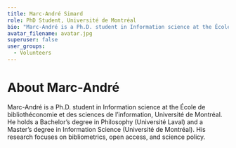 ```yaml
---
title: Marc-André Simard
role: PhD Student, Université de Montréal
bio: "Marc-André is a Ph.D. student in Information science at the École de bibliothéconomie et des sciences de l’information, Université de Montréal. He holds a Bachelor’s degree in Philosophy (Université Laval) and a Master’s degree in Information Science (Université de Montréal). His research focuses on bibliometrics, open access, and science policy."
avatar_filename: avatar.jpg
superuser: false
user_groups:
  - Volunteers
---
```


# About Marc-André
Marc-André is a Ph.D. student in Information science at the École de bibliothéconomie et des sciences de l’information, Université de Montréal. He holds a Bachelor’s degree in Philosophy (Université Laval) and a Master’s degree in Information Science (Université de Montréal). His research focuses on bibliometrics, open access, and science policy.